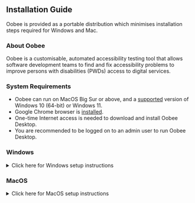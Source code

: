 ## Installation Guide

Oobee is provided as a portable distribution which minimises installation steps required for Windows and Mac.

### About Oobee

Oobee is a customisable, automated accessibility testing tool that allows software development teams to find and fix accessibility problems to improve persons with disabilities (PWDs) access to digital services.

### System Requirements

- Oobee can run on MacOS Big Sur or above, and a [supported](https://learn.microsoft.com/en-us/windows/release-health/supported-versions-windows-client) version of Windows 10 (64-bit) or Windows 11.
- Google Chrome browser is [installed](https://www.google.com/chrome).
- One-time Internet access is needed to download and install Oobee Desktop.
- You are recommended to be logged on to an admin user to run Oobee Desktop.

### Windows

<details>
  <summary>Click here for Windows setup instructions</summary>

#### Download Portable Copy

- Download and extract latest [oobee-portable-windows.zip](https://github.com/GovTechSG/oobee/releases/latest/download/oobee-portable-windows.zip).
- Tip: To extract files, right-click the Compressed zip file and click "Extract All…" in the context menu.

#### Run Oobee

- Navigate to the folder containing oobee-portable-windows.
- Double-click `oobee_shell.cmd` (Windows Command Script file).
  <img width="480" alt="Screenshot of Windows Explorer with oobee_shell.cmd selected" src="https://github.com/GovTechSG/oobee/assets/50561219/872c9fce-0d7f-405d-b6b6-c8a196c3e81a">

- A Windows Command Prompt window should open with contents as illustrated below. `oobee_shell` will automatically prepare your system to run Oobee.

```
oobee Shell - Created By younglim - NO WARRANTY PROVIDED
================================================================

INFO: Stored current working directory at C:\Users\oobee\Downloads\oobee-portable-windows
INFO: Set path to node for this session
INFO: Set path to node_modules for this session
INFO: Set path to npm-global for this session
INFO: Set path to Playwright cache for this session
INFO: Set path to ImageMagick for this session
INFO: Set path to oobee for this session


PS C:\Users\username\Downloads\oobee-portable-windows>
```

- Type in the following commands into the window. The following commands will navigate your Command Prompt window to the `oobee` sub-directory and initiate a scan

```
cd oobee
node index
```

- If a Windows Firewall prompt appears, if you have administrator rights, click "Allow" or "Allow access". Click "Cancel" if you do not have administrator rights.
  <img width="261" alt="Newer Windows Firewall prompt for Allow" src="https://github.com/GovTechSG/oobee/assets/50561219/4ece401b-1195-4a90-a327-243c081690b9">
  <img width="331" alt="Windows Firewall prompt for Allow access" src="https://github.com/GovTechSG/oobee/assets/2021525/d6d435c4-f534-4416-b418-a8b8e15f3b3f">

- You should then see your Windows Command Prompt window updated with the following contents

```
PS C:\Users\username\Downloads\oobee-portable-windows> cd oobee
PS C:\Users\username\Downloads\oobee-portable-windows\oobee> node index
┌────────────────────────────────────────────────────────────┐
│ Welcome to A11y Accessibility Testing Tool!                │
│ We recommend using Chrome browser for the best experience. │
│                                                            │
│ Version: ░░░░░░                                            │
└────────────────────────────────────────────────────────────┘
? What would you like to scan today? (Use arrow keys)
> sitemap
  website
  custom flow
```

- Follow the steps at [Features](https://github.com/GovTechSG/oobee#features) for more information on how to run a scan.

  </details>

### MacOS

<details>
  <summary>Click here for MacOS setup instructions</summary>

#### Download Portable Copy

- Download and extract [oobee-portable-mac.zip](https://github.com/GovTechSG/oobee/releases/latest/download/oobee-portable-mac.zip) version.
- Tip: To extract files in Mac, double-click on `oobee-portable-mac.zip` file, usually located at your Downloads folder. A new folder with the name `oobee-portable-mac` will appear in Finder.

#### Run Oobee

- Navigate to the folder `oobee-portable-mac`, usually located at your Downloads folder.
- Right-click `oobee_shell.command`. Then click `Open` in the context menu.
  <img width="480" alt="Screenshot of right-click oobee_shell.command and Open" src="https://github.com/GovTechSG/oobee/assets/152410523/15a0f577-c8c4-43e2-9c9d-ca4b960b8874">

- A prompt as follows will appear like below. Click `Open`.
  <img width="240" alt="MacOS prompt for unidentified developer" src="https://github.com/GovTechSG/oobee/assets/152410523/85eb0d58-8dd9-477c-916a-b759cfb1afd6">

- A Terminal window should open with contents as illustrated below. `oobee_shell` will automatically prepare your system to run Oobee.

```
Last login: Thu Mar 16 10:48:05 on ttys002
/Users/username/Downloads/oobee-portable-mac/oobee_shell.command ; exit;
username@hostname ~ % /Users/username/Downloads/oobee-portable-mac/oobee_shell.command ; exit;
oobee Shell - Created By younglim - NO WARRANTY PROVIDED
================================================================

INFO: Setting path to node for this session
INFO: Set path to node_modules for this session
INFO: Set path to Playwright cache for this session
INFO: Set symbolic link to ImageMagick
INFO: Set path to ImageMagick binaries
INFO: Removing com.apple.quarantine attributes for required binaries to run
username@hostname oobee-portable-mac %
```

- Type in the following commands into the window. The following commands will navigate your Terminal window to the `oobee` sub-directory and initiate a scan

```
cd oobee
node index
```

- You should then see your Terminal window updated with the following contents

```
username@hostname oobee-portable-mac % cd oobee
username@hostname oobee % node index
┌────────────────────────────────────────────────────────────┐
│ Welcome to A11y Accessibility Testing Tool!                │
│ We recommend using Chrome browser for the best experience. │
│                                                            │
│ Version: ░░░░░░                                            │
└────────────────────────────────────────────────────────────┘
? What would you like to scan today? (Use arrow keys)
❯ sitemap
  website
  custom flow
```

- Follow the steps at [Features](https://github.com/GovTechSG/oobee#features) for more information on how to run a scan.
</details>
